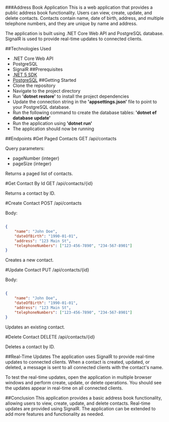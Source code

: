 ###Address Book Application
This is a web application that provides a public address book functionality. Users can view, create, update, and delete contacts. Contacts contain name, date of birth, address, and multiple telephone numbers, and they are unique by name and address.

The application is built using .NET Core Web API and PostgreSQL database. SignalR is used to provide real-time updates to connected clients.

##Technologies Used
- .NET Core Web API
- PostgreSQL
- SignalR
##Prerequisites
- [.NET 5 SDK](https://dotnet.microsoft.com/en-us/download/dotnet/5.0)
- [PostgreSQL](https://www.postgresql.org/download/)
##Getting Started
- Clone the repository
- Navigate to the project directory
- Run **'dotnet restore'** to install the project dependencies
- Update the connection string in the **'appsettings.json'** file to point to your PostgreSQL database.
- Run the following command to create the database tables: **'dotnet ef database update'**
- Run the application using **'dotnet run'**
- The application should now be running

##Endpoints
#Get Paged Contacts
GET /api/contacts

Query parameters:

- pageNumber (integer)
- pageSize (integer)

Returns a paged list of contacts.

#Get Contact By Id
GET /api/contacts/{id}

Returns a contact by ID.

#Create Contact
POST /api/contacts

Body:
```json

{
    "name": "John Doe",
    "dateOfBirth": "1990-01-01",
    "address": "123 Main St",
    "telephoneNumbers": ["123-456-7890", "234-567-8901"]
}

```
Creates a new contact.


#Update Contact
PUT /api/contacts/{id}

Body:
```json

{
    "name": "John Doe",
    "dateOfBirth": "1990-01-01",
    "address": "123 Main St",
    "telephoneNumbers": ["123-456-7890", "234-567-8901"]
}

```
Updates an existing contact.

#Delete Contact
DELETE /api/contacts/{id}

Deletes a contact by ID.

##Real-Time Updates
The application uses SignalR to provide real-time updates to connected clients. When a contact is created, updated, or deleted, a message is sent to all connected clients with the contact's name.

To test the real-time updates, open the application in multiple browser windows and perform create, update, or delete operations. You should see the updates appear in real-time on all connected clients.

##Conclusion
This application provides a basic address book functionality, allowing users to view, create, update, and delete contacts. Real-time updates are provided using SignalR. The application can be extended to add more features and functionality as needed.
 